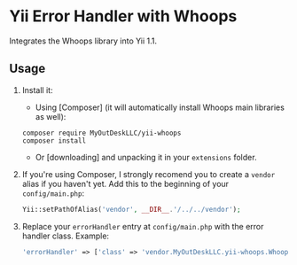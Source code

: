 Yii Error Handler with Whoops
=============================

Integrates the Whoops library into Yii 1.1.

Usage
-----

1. Install it:
    - Using [Composer] (it will automatically install Whoops main libraries as well):
    ```shell
    composer require MyOutDeskLLC/yii-whoops
    composer install
    ```
    - Or [downloading] and unpacking it in your `extensions` folder.

2. If you're using Composer, I strongly recomend you to create a `vendor` alias if you haven't yet.
   Add this to the beginning of your `config/main.php`:

    ```php
    Yii::setPathOfAlias('vendor', __DIR__.'/../../vendor');
    ```

3. Replace your `errorHandler` entry at `config/main.php` with the error handler class. Example:

    ```php
    'errorHandler' => ['class' => 'vendor.MyOutDeskLLC.yii-whoops.WhoopsErrorHandler']
    ```
